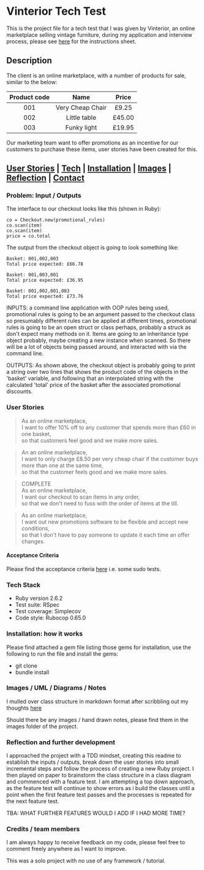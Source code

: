 # Vinterior Tech Test

This is the project file for a tech test that I was given by Vinterior, an online marketplace selling vintage furniture, during my application and interview process, please see [here](Instructions.pdf) for the instructions sheet.

## Description

The client is an online marketplace, with a number of products for sale, similar to the below:

Product code | Name | Price
:---: | :---: | :---:
001 | Very Cheap Chair | £9.25
002 | Little table | £45.00
003 | Funky light | £19.95

Our marketing team want to offer promotions as an incentive for our customers to purchase these items, user stories have been created for this.

## [User Stories](#user_story) | [Tech](#tech) | [Installation](#installation) | [Images](#images) | [Reflection](#reflection) | [Contact](#contact)

### Problem: Input / Outputs

The interface to our checkout looks like this (shown in Ruby):

```
co = Checkout.new​(promotional_rules)
co.scan​(item)
co.scan​(item)
price = co.total
```

The output from the checkout object is going to look something like:
```
Basket: 001,002,003
Total price expected: £66.78
```
```
Basket: 001,003,001
Total price expected: £36.95
```
```
Basket: 001,002,001,003
Total price expected: £73.76
```

INPUTS: a command line application with OOP rules being used, promotional rules is going to be an argument passed to the checkout class so presumably different rules can be applied at different times, promotional rules is going to be an open struct or class perhaps, probably a struck as don't expect many methods on it. Items are going to an inheritance type object probably, maybe creating a new instance when scanned. So there will be a lot of objects being passed around, and interacted with via the command line.

OUTPUTS: As shown above, the checkout object is probably going to print a string over two lines that shows the product code of the objects in the 'basket' variable, and following that an interpolated string with the calculated 'total' price of the basket after the associated promotional discounts.

### <a name="user_story">User Stories</a>

>As an online marketplace,<br>
>I want to offer 10% off to any customer that spends more than £60 in one basket,<br>
>so that customers feel good and we make more sales.

>An an online marketplace,<br>
>I want to only charge £8.50 per very cheap chair if the customer buys more than one at the same time,<br>
>so that the customer feels good and we make more sales.

> COMPLETE <br>
>As an online marketplace,<br>
>I want our checkout to scan items in any order,<br>
>so that we don't need to fuss with the order of items at the till.

>As an online marketplace,<br>
>I want out new promotions software to be flexible and accept new conditions,<br>
>so that I don't have to pay someone to update it each time an offer changes.

#### Acceptance Criteria

Please find the acceptance criteria [here](acceptance_criteria.md) i.e. some sudo tests.

### <a name="Tech">Tech Stack</a>

* Ruby version 2.6.2
* Test suite: RSpec
* Test coverage: Simplecov
* Code style: Rubocop 0.65.0

### <a name="installation">Installation: how it works</a>

Please find attached a gem file listing those gems for installation, use the
following to run the file and install the gems:

* git clone
* bundle install

### <a name="images">Images / UML / Diagrams / Notes</a>

I mulled over class structure in markdown format after scribbling out my thoughts [here](class_structure.md)

Should there be any images / hand drawn notes, please find them in the images folder of the project.

### <a name="reflection">Reflection and further development</a>

I approached the project with a TDD mindset, creating this readme to establish the inputs / outputs, break down the user stories into small incremental steps and follow the process of creating a new Ruby project. I then played on paper to brainstorm the class structure in a class diagram and commenced with a feature test. I am attempting a top down approach, as the feature test will continue to show errors as i build the classes until a point when the first feature test passes and the processes is repeated for the next feature test.

TBA: WHAT FURTHER FEATURES WOULD I ADD IF I HAD MORE TIME?

### Credits / team members

I am always happy to receive feedback on my code, please feel free to comment freely anywhere as I want to improve.

This was a solo project with no use of any framework / tutorial.
